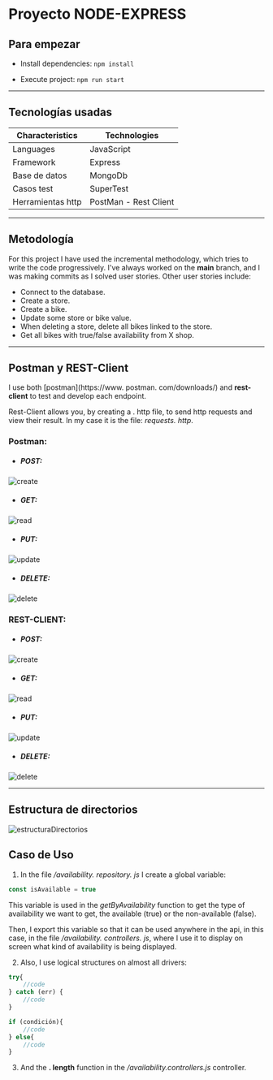 # **Proyecto NODE-EXPRESS**

## **Para empezar**
- Install dependencies: `npm install`

- Execute project: `npm run start`

-------

## **Tecnologías usadas**

| Characteristics    | Technologies     |
| ------------------ | ---------------- |
| Languages          | JavaScript       |
| Framework          | Express          |
| Base de datos      | MongoDb          |
| Casos test         | SuperTest        |
| Herramientas http  | PostMan - Rest Client|

--------------

## **Metodología**
For this project I have used the incremental methodology, which tries to write the code progressively. I've always worked on the **main** branch, and I was making commits as I solved user stories. Other user stories include:

- Connect to the database.
- Create a store.
- Create a bike.
- Update some store or bike value.
- When deleting a store, delete all bikes linked to the store.
- Get all bikes with true/false availability from X shop.

----------

## **Postman y REST-Client**
I use both [postman](https://www. postman. com/downloads/) and **rest-client** to test and develop each endpoint.

Rest-Client allows you, by creating a . http file, to send http requests and view their result. In my case it is the file: *requests. http*.


### Postman:

 - ##### **POST**:
 ![create](/storage/imgs/createPostman.png)

  - ##### **GET**:
 ![read](/storage/imgs/readPostman.png)

  - ##### **PUT**:
 ![update](/storage/imgs/updatePostman.png)

  - ##### **DELETE**:
 ![delete](/storage/imgs/deletePostman.png)


### REST-CLIENT:

 - ##### **POST**:
 ![create](/storage/imgs/createREST.png)

  - ##### **GET**:
 ![read](/storage/imgs/readRest.png)

  - ##### **PUT**:
 ![update](/storage/imgs/updateRest.png)

  - ##### **DELETE**:
 ![delete](/storage/imgs/deleteRest.png)

--------------

## **Estructura de directorios**
 ![estructuraDirectorios](/storage/imgs/estructuraDirectorios.png)


## **Caso de Uso**
1. In the file */availability. repository. js* I create a global variable:
```js
const isAvailable = true
```

This variable is used in the *getByAvailability* function to get the type of availability we want to get, the available (true) or the non-available (false).

Then, I export this variable so that it can be used anywhere in the api, in this case, in the file */availability. controllers. js*, where I use it to display on screen what kind of availability is being displayed.

2. Also, I use logical structures on almost all drivers:
```js
try{
    //code
} catch (err) {
    //code
}
```

```js
if (condición){
    //code
} else{
    //code
}
```

3. And the **. length** function in the */availability.controllers.js* controller.